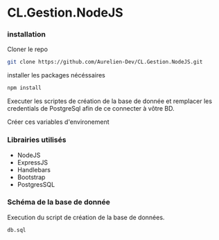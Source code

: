 # CL.Gestion.NodeJS

### installation

Cloner le repo
```bash
git clone https://github.com/Aurelien-Dev/CL.Gestion.NodeJS.git
```

installer les packages nécéssaires

```bash
npm install
```
Executer les scriptes de création de la base de donnée et remplacer les credentials de PostgreSql afin de ce connecter à vôtre BD.

Créer ces variables d'environement

### Librairies utilisés

- NodeJS
- ExpressJS
- Handlebars
- Bootstrap
- PostgresSQL

### Schéma de la base de donnée

Execution du script de création de la base de données.

```bash
db.sql
```
